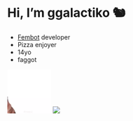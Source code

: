 
<h1> Hi, I’m ggalactiko 🐿 </h1>


<ul>
  <li><a href="https://galactiko.net">Fembot</a> developer</li>
 <li>Pizza enjoyer</li>
 <li>14yo</li>
 <li>faggot</li>
</ul>

  <img src="https://github.com/ggalactiko/ggalactiko/blob/main/b4647126-0aef-4d19-af4f-ae48cd86e861.gif?raw=true" width="100" height="100" />
  <img src="https://github-readme-stats.vercel.app/api?username=ggalactiko&show_icons=true&theme=radical" height="170" />
</body>
